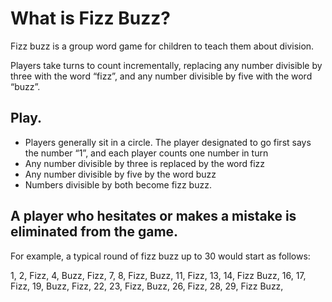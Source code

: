 <h1>What is Fizz Buzz?</h1>
<p>Fizz buzz is a group word game for children to teach them about division.</p>
<p>Players take turns to count incrementally, replacing any number divisible by three with the word “fizz”, and any number divisible by five with the word “buzz”.</p>

<h2>Play.</h2>
<ul>
<li>Players generally sit in a circle. The player designated to go first says the number “1”, and each player counts one number in turn</li>
<li>Any number divisible by three is replaced by the word fizz</li>
<li>Any number divisible by five by the word buzz</li>
<li>Numbers divisible by both become fizz buzz.</li>  
</ul>
  
<h2>A player who hesitates or makes a mistake is eliminated from the game.</h2>

For example, a typical round of fizz buzz up to 30 would start as follows:

1, 2, Fizz, 4, Buzz, Fizz, 7, 8, Fizz, Buzz, 11, Fizz, 13, 14, Fizz Buzz, 16, 17, Fizz, 19, Buzz, Fizz, 22, 23, Fizz, Buzz, 26, Fizz, 28, 29, Fizz Buzz,
